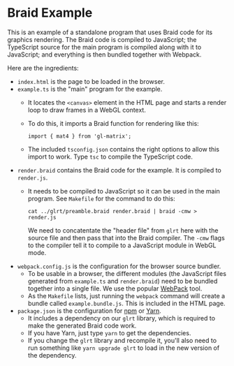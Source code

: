 Braid Example
=============

This is an example of a standalone program that uses Braid code for its graphics rendering. The Braid code is compiled to JavaScript; the TypeScript source for the main program is compiled along with it to JavaScript; and everything is then bundled together with Webpack.

Here are the ingredients:

* `index.html` is the page to be loaded in the browser.
* `example.ts` is the "main" program for the example.
    * It locates the `<canvas>` element in the HTML page and starts a render loop to draw frames in a WebGL context.
    * To do this, it imports a Braid function for rendering like this:

          import { mat4 } from 'gl-matrix';

    * The included `tsconfig.json` contains the right options to allow this import to work. Type `tsc` to compile the TypeScript code.
* `render.braid` contains the Braid code for the example. It is compiled to `render.js`.
    * It needs to be compiled to JavaScript so it can be used in the main program. See `Makefile` for the command to do this:

          cat ../glrt/preamble.braid render.braid | braid -cmw > render.js

      We need to concatentate the "header file" from `glrt` here with the source file and then pass that into the Braid compiler. The `-cmw` flags to the compiler tell it to compile to a JavaScript module in WebGL mode.
* `webpack.config.js` is the configuration for the browser source bundler.
    * To be usable in a browser, the different modules (the JavaScript files generated from `example.ts` and `render.braid`) need to be bundled together into a single file. We use the popular [WebPack][] tool.
    * As the `Makefile` lists, just running the `webpack` command will create a bundle called `example.bundle.js`. This is included in the HTML page.
* `package.json` is the configuration for [npm][] or [Yarn][].
    * It includes a dependency on our `glrt` library, which is required to make the generated Braid code work.
    * If you have Yarn, just type `yarn` to get the dependencies.
    * If you change the `glrt` library and recompile it, you'll also need to run something like `yarn upgrade glrt` to load in the new version of the dependency.

[yarn]: https://yarnpkg.com/en/
[npm]: https://www.npmjs.com
[WebPack]: https://webpack.js.org
